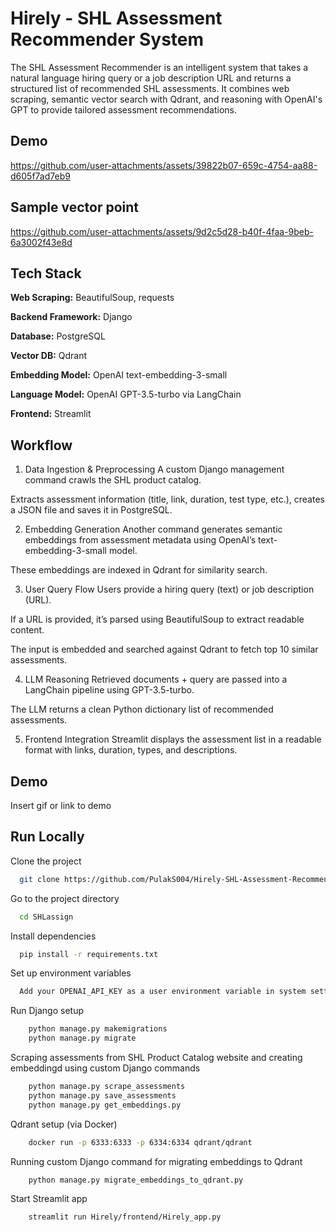 # Hirely - SHL Assessment Recommender System 
The SHL Assessment Recommender is an intelligent system that takes a natural language hiring query or a job description URL and returns a structured list of recommended SHL assessments. It combines web scraping, semantic vector search with Qdrant, and reasoning with OpenAI's GPT to provide tailored assessment recommendations.

## Demo

https://github.com/user-attachments/assets/39822b07-659c-4754-aa88-d605f7ad7eb9

## Sample vector point

https://github.com/user-attachments/assets/9d2c5d28-b40f-4faa-9beb-6a3002f43e8d


## Tech Stack

**Web Scraping:** BeautifulSoup, requests

**Backend Framework:** Django

**Database:** PostgreSQL

**Vector DB:** Qdrant

**Embedding Model:** OpenAI text-embedding-3-small

**Language Model:** OpenAI GPT-3.5-turbo via LangChain

**Frontend:** Streamlit



## Workflow

1. Data Ingestion & Preprocessing
A custom Django management command crawls the SHL product catalog.

Extracts assessment information (title, link, duration, test type, etc.), creates a JSON file and saves it in PostgreSQL.

2. Embedding Generation
Another command generates semantic embeddings from assessment metadata using OpenAI’s text-embedding-3-small model.

These embeddings are indexed in Qdrant for similarity search.

3. User Query Flow
Users provide a hiring query (text) or job description (URL).

If a URL is provided, it’s parsed using BeautifulSoup to extract readable content.

The input is embedded and searched against Qdrant to fetch top 10 similar assessments.

4. LLM Reasoning
Retrieved documents + query are passed into a LangChain pipeline using GPT-3.5-turbo.

The LLM returns a clean Python dictionary list of recommended assessments.

5. Frontend Integration
Streamlit displays the assessment list in a readable format with links, duration, types, and descriptions.




## Demo

Insert gif or link to demo


## Run Locally

Clone the project

```bash
  git clone https://github.com/PulakS004/Hirely-SHL-Assessment-Recommender-System.git
```

Go to the project directory

```bash
  cd SHLassign
```

Install dependencies

```bash
  pip install -r requirements.txt
```

Set up environment variables

```bash
  Add your OPENAI_API_KEY as a user environment variable in system settings.
```

Run Django setup

```bash
    python manage.py makemigrations
    python manage.py migrate
```

Scraping assessments from SHL Product Catalog website and creating embeddingd using custom Django commands

```bash
    python manage.py scrape_assessments
    python manage.py save_assessments
    python manage.py get_embeddings.py
```

Qdrant setup (via Docker)

```bash
    docker run -p 6333:6333 -p 6334:6334 qdrant/qdrant
```
Running custom Django command for migrating embeddings to Qdrant

```bash
    python manage.py migrate_embeddings_to_qdrant.py
```

Start Streamlit app

```bash
    streamlit run Hirely/frontend/Hirely_app.py
```
